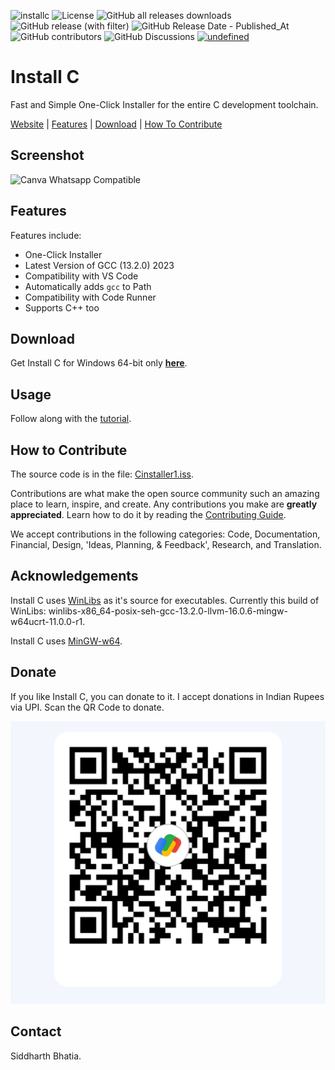 ![installc](https://socialify.git.ci/Welding-Torch/installc/image?description=1&font=Inter&logo=https%3A%2F%2Fupload.wikimedia.org%2Fwikipedia%2Fcommons%2F1%2F18%2FC_Programming_Language.svg&name=1&pattern=Circuit%20Board&stargazers=1&theme=Light)
![License](https://img.shields.io/github/license/welding-torch/installc?style=for-the-badge&color=blue)
![GitHub all releases downloads](https://img.shields.io/github/downloads/welding-torch/installc/total?style=for-the-badge&color=blue)
![GitHub release (with filter)](https://img.shields.io/github/v/release/welding-torch/installc?style=for-the-badge&label=Current%20Version&color=blue)
![GitHub Release Date - Published_At](https://img.shields.io/github/release-date/welding-torch/installc?style=for-the-badge&color=blue)
![GitHub contributors](https://img.shields.io/github/contributors/welding-torch/installc?style=for-the-badge&color=blue)
![GitHub Discussions](https://img.shields.io/github/discussions/welding-torch/installc?style=for-the-badge)
<a href="https://github.com/Welding-Torch/installc/releases/latest" target="_blank"><img alt="undefined" src="https://img.shields.io/badge/windows-image?style=for-the-badge&logo=windows&labelColor=grey&color=blue"></a>
<!-- ![Download Windows](https://img.shields.io/badge/windows-image?style=for-the-badge&logo=windows&labelColor=grey&color=blue) -->

# Install C
Fast and Simple One-Click Installer for the entire C development toolchain.

[Website](https://installc.org) | [Features](#features) | [Download](#download) | [How To Contribute](#how-to-contribute)

## Screenshot
![Canva Whatsapp Compatible](https://github.com/Welding-Torch/installc/assets/46340124/fa497877-f859-4bce-a010-4e29c452286d)

## Features
Features include:
* One-Click Installer
* Latest Version of GCC (13.2.0) 2023
* Compatibility with VS Code
* Automatically adds `gcc` to Path
* Compatibility with Code Runner
* Supports C++ too

## Download
Get Install C for Windows 64-bit only **[here](https://github.com/Welding-Torch/installc/releases/latest/download/installc.exe)**.

## Usage
Follow along with the [tutorial](https://installc.org/learn/).

## How to Contribute
The source code is in the file: [Cinstaller1.iss](https://github.com/Welding-Torch/installc/blob/main/Cinstaller1.iss).  

Contributions are what make the open source community such an amazing place to learn, inspire, and create. Any contributions you make are **greatly appreciated**. Learn how to do it by reading the [Contributing Guide](CONTRIBUTING.md).

We accept contributions in the following categories: Code, Documentation, Financial, Design, 'Ideas, Planning, & Feedback', Research, and Translation.

## Acknowledgements

Install C uses [WinLibs](https://winlibs.com/) as it's source for executables. Currently this build of WinLibs: winlibs-x86_64-posix-seh-gcc-13.2.0-llvm-16.0.6-mingw-w64ucrt-11.0.0-r1.

Install C uses [MinGW-w64](https://www.mingw-w64.org/).

## Donate

If you like Install C, you can donate to it. I accept donations in Indian Rupees via UPI. Scan the QR Code to donate.

![Donate](https://raw.githubusercontent.com/Welding-Torch/installc/refs/heads/main/GooglePay_QR%20(1).png)

## Contact
Siddharth Bhatia.

